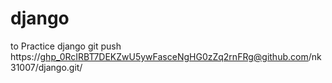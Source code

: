 # django
to Practice django
git push https://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@github.com/nk31007/django.git/
